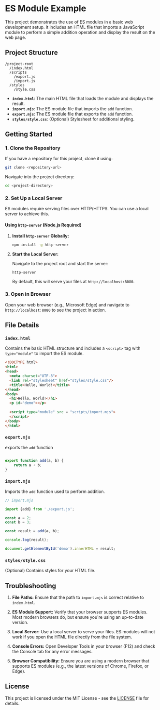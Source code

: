 # ES Module Example

This project demonstrates the use of ES modules in a basic web development setup. It includes an HTML file that imports a JavaScript module to perform a simple addition operation and display the result on the web page.

## Project Structure

```
/project-root
  /index.html
  /scripts
    /export.js
    /import.js
  /styles
    /style.css
```

- **`index.html`**: The main HTML file that loads the module and displays the result.
- **`import.mjs`**: The ES module file that imports the `add` function.
- **`export.mjs`**: The ES module file that exports the `add` function.
- **`styles/style.css`**: (Optional) Stylesheet for additional styling.

## Getting Started

### 1. Clone the Repository

If you have a repository for this project, clone it using:

```bash
git clone <repository-url>
```

Navigate into the project directory:

```bash
cd <project-directory>
```

### 2. Set Up a Local Server

ES modules require serving files over HTTP/HTTPS. You can use a local server to achieve this.

#### Using `http-server` (Node.js Required)

1. **Install `http-server` Globally:**

   ```bash
   npm install -g http-server
   ```

2. **Start the Local Server:**

   Navigate to the project root and start the server:

   ```bash
   http-server
   ```

   By default, this will serve your files at `http://localhost:8080`.

### 3. Open in Browser

Open your web browser (e.g., Microsoft Edge) and navigate to `http://localhost:8080` to see the project in action.

## File Details

### `index.html`

Contains the basic HTML structure and includes a `<script>` tag with `type="module"` to import the ES module.

```html
<!DOCTYPE html>
<html>
<head>
  <meta charset="UTF-8">
  <link rel="stylesheet" href="styles/style.css"/>
  <title>Hello, World!</title>
</head>
<body>
  <h1>Hello, World!</h1>
  <p id="demo"></p>
  
  <script type="module" src = "scripts/import.mjs">
  </script>
</body>
</html>
```

### `export.mjs`

exports the `add` function 

```javascript

export function add(a, b) {
    return a + b;
}
```
### `import.mjs`

Imports the `add` function used to perform addition.

```javascript
// import.mjs

import {add} from './export.js';

const a = 2;
const b = 3;

const result = add(a, b);

console.log(result);

document.getElementById('demo').innerHTML = result;
```

### `styles/style.css`

(Optional) Contains styles for your HTML file.

## Troubleshooting

1. **File Paths:** Ensure that the path to `import.mjs` is correct relative to `index.html`.

2. **ES Module Support:** Verify that your browser supports ES modules. Most modern browsers do, but ensure you're using an up-to-date version.

3. **Local Server:** Use a local server to serve your files. ES modules will not work if you open the HTML file directly from the file system.

4. **Console Errors:** Open Developer Tools in your browser (F12) and check the Console tab for any error messages.

5. **Browser Compatibility:** Ensure you are using a modern browser that supports ES modules (e.g., the latest versions of Chrome, Firefox, or Edge).

## License

This project is licensed under the MIT License - see the [LICENSE](LICENSE) file for details.